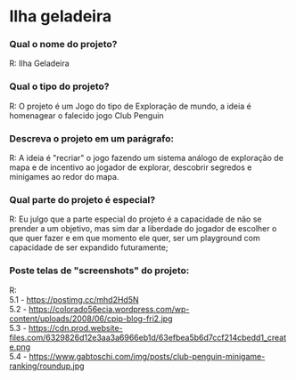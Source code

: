 # Ilha geladeira

### Qual o nome do projeto?

R: Ilha Geladeira

### Qual o tipo do projeto?

R: O projeto é um Jogo do tipo de Exploração de mundo, a ideia é homenagear o falecido jogo Club Penguin

### Descreva o projeto em um parágrafo:

R: A ideia é "recriar" o jogo fazendo um sistema análogo de exploração de mapa e de incentivo ao jogador de explorar, descobrir segredos e minigames ao redor do mapa.

### Qual parte do projeto é especial?

R: Eu julgo que a parte especial do projeto é a capacidade de não se prender a um objetivo, mas sim dar a liberdade do jogador de escolher o que quer fazer e em que momento ele quer, ser um playground com capacidade de ser expandido futuramente;

### Poste telas de "screenshots" do projeto:

R: <br>
5.1 - https://postimg.cc/mhd2Hd5N <br>
5.2 - https://colorado56ecia.wordpress.com/wp-content/uploads/2008/06/cpip-blog-fri2.jpg <br>
5.3 - https://cdn.prod.website-files.com/6329826d12e3aa3a6966eb1d/63efbea5b6d7ccf214cbedd1_create.png <br>
5.4 - https://www.gabtoschi.com/img/posts/club-penguin-minigame-ranking/roundup.jpg<br>


